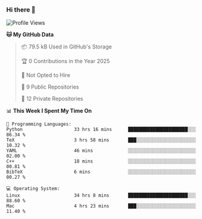 ### Hi there 👋

<!--
**huayuan4396/huayuan4396** is a ✨ _special_ ✨ repository because its `README.md` (this file) appears on your GitHub profile.

Here are some ideas to get you started:

- 🔭 I’m currently working on ...
- 🌱 I’m currently learning ...
- 👯 I’m looking to collaborate on ...
- 🤔 I’m looking for help with ...
- 💬 Ask me about ...
- 📫 How to reach me: ...
- 😄 Pronouns: ...
- ⚡ Fun fact: ...
-->

<!--START_SECTION:waka-->
![Profile Views](http://img.shields.io/badge/Profile%20Views-2-blue)

**🐱 My GitHub Data** 

> 📦 79.5 kB Used in GitHub's Storage 
 > 
> 🏆 0 Contributions in the Year 2025
 > 
> 🚫 Not Opted to Hire
 > 
> 📜 9 Public Repositories 
 > 
> 🔑 12 Private Repositories 
 > 
📊 **This Week I Spent My Time On** 

```text
💬 Programming Languages: 
Python                   33 hrs 16 mins      ██████████████████████░░░   86.34 % 
TeX                      3 hrs 58 mins       ███░░░░░░░░░░░░░░░░░░░░░░   10.32 % 
YAML                     46 mins             ░░░░░░░░░░░░░░░░░░░░░░░░░   02.00 % 
C++                      18 mins             ░░░░░░░░░░░░░░░░░░░░░░░░░   00.81 % 
BibTeX                   6 mins              ░░░░░░░░░░░░░░░░░░░░░░░░░   00.27 % 

💻 Operating System: 
Linux                    34 hrs 8 mins       ██████████████████████░░░   88.60 % 
Mac                      4 hrs 23 mins       ███░░░░░░░░░░░░░░░░░░░░░░   11.40 % 
```


<!--END_SECTION:waka-->
